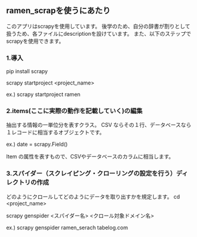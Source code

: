 ## ramen_scrapを使うにあたり

このアプリはscrapyを使用しています。
後学のため、自分の辞書が割りとして扱うため、各ファイルにdescriptionを設けています。
また、以下のステップでscrapyを使用できます。

### 1.導入
pip install scrapy

scrapy startproject <project_name>

ex.)
scrapy startproject ramen

### 2.items(ここに実際の動作を記載していく)の編集
抽出する情報の一単位分を表すクラス。
CSV ならその１行、データベースなら１レコードに相当するオブジェクトです。

ex.)
date = scrapy.Field()

Item の属性を表すもので、CSVやデータベースのカラムに相当します。

### 3.スパイダー（スクレイピング・クローリングの設定を行う）ディレクトリの作成
どのようにクロールしてどのようにデータを取り出すかを規定します。
cd <project_name>

scrapy genspider <スパイダー名> <クロール対象ドメイン名>

ex.)
scrapy genspider ramen_serach tabelog.com


